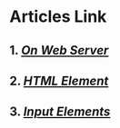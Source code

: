 # Articles Link

## 1. _[On Web Server](https://krrishmittal.hashnode.dev/about-web-server)_

## 2. _[HTML Element]()_

## 3. _[Input Elements]()_
